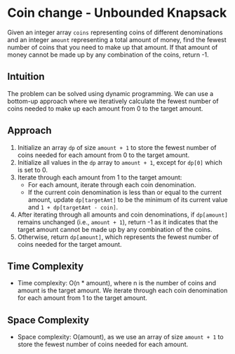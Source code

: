 # Coin change - Unbounded Knapsack

Given an integer array `coins` representing coins of different denominations and an integer `amount` representing a total amount of money, find the fewest number of coins that you need to make up that amount. If that amount of money cannot be made up by any combination of the coins, return -1.

## Intuition
The problem can be solved using dynamic programming. We can use a bottom-up approach where we iteratively calculate the fewest number of coins needed to make up each amount from 0 to the target amount.

## Approach
1. Initialize an array `dp` of size `amount + 1` to store the fewest number of coins needed for each amount from 0 to the target amount.
2. Initialize all values in the `dp` array to `amount + 1`, except for `dp[0]` which is set to 0.
3. Iterate through each amount from 1 to the target amount:
   - For each amount, iterate through each coin denomination.
   - If the current coin denomination is less than or equal to the current amount, update `dp[targetAmt]` to be the minimum of its current value and `1 + dp[targetAmt - coin]`.
4. After iterating through all amounts and coin denominations, if `dp[amount]` remains unchanged (i.e., `amount + 1`), return -1 as it indicates that the target amount cannot be made up by any combination of the coins.
5. Otherwise, return `dp[amount]`, which represents the fewest number of coins needed for the target amount.

## Time Complexity
- Time complexity: O(n * amount), where n is the number of coins and amount is the target amount. We iterate through each coin denomination for each amount from 1 to the target amount.

## Space Complexity
- Space complexity: O(amount), as we use an array of size `amount + 1` to store the fewest number of coins needed for each amount.
